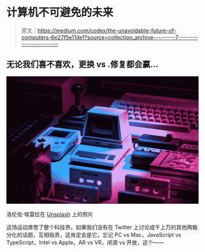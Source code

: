 # 计算机不可避免的未来

> 原文：<https://medium.com/codex/the-unavoidable-future-of-computers-6e27f5e11de1?source=collection_archive---------7----------------------->

## 无论我们喜不喜欢，更换 vs .修复都会赢…

![](img/c9026b5c1cb9a47153ff2b6f9119480c.png)

洛伦佐·埃雷拉在 [Unsplash](https://unsplash.com?utm_source=medium&utm_medium=referral) 上的照片

这场运动席卷了整个科技界。如果我们没有在 Twitter 上讨论成千上万的其他两极分化的话题，互相指责，这肯定会是它。忘记 PC vs Mac，JavaScript vs TypeScript，Intel vs Apple，AR vs VR，闭源 vs 开放，这个——